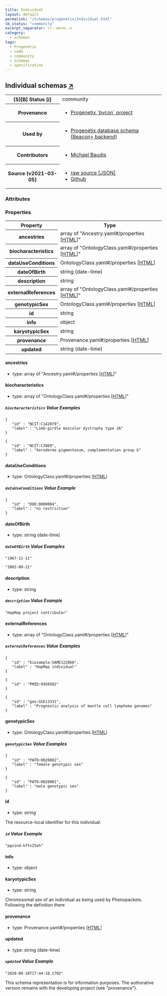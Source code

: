 ```yaml
---
title: Individual
layout: default
permalink: "/schemas/progenetix/Individual.html"
sb_status: "community"
excerpt_separator: <!--more-->
category:
  - schemas
tags:
  - Progenetix
  - code
  - community
  - schemas
  - specification
---
```


<div id="schema-header-title">
  <h2>Individual <span id="schema-header-title-project">schemas <a href="https://github.com/progenetix/schemas" target="_BLANK">&nearr;</a></span> </h2>
</div>

<table id="schema-header-table">
  <tr>
    <th>{S}[B] Status <a href="https://schemablocks.org/about/sb-status-levels.html">[i]</a></th>
    <td><div id="schema-header-status">community</div></td>
  </tr>

  <tr>
    <th>Provenance</th>
    <td>
      <ul>
<li><a href="https://github.com/progenetix/bycon/">Progenetix `bycon` project</a></li>
      </ul>
    </td>
  </tr>
  <tr>
    <th>Used by</th>
    <td>
      <ul>
<li><a href="https://github.com/progenetix/schemas/">Progenetix database schema (Beacon+ backend)</a></li>
      </ul>
    </td>
  </tr>

<!--more-->

  <tr>
    <th>Contributors</th>
    <td>
      <ul>
<li><a href="https://orcid.org/0000-0002-9903-4248">Michael Baudis</a></li>
      </ul>
    </td>
  </tr>
  <tr>
    <th>Source (v2021-03-05)</th>
    <td>
      <ul>
        <li><a href="current/Individual.json" target="_BLANK">raw source [JSON]</a></li>
        <li><a href="https://github.com/progenetix/schemas/blob/master/schemas/Individual.yaml" target="_BLANK">Github</a></li>
      </ul>
    </td>
  </tr>
</table>

<div id="schema-attributes-title">
  <h3>Attributes</h3>
</div>


### Properties

<table id="schema-properties-table">
  <tr>
    <th>Property</th>
    <th>Type</th>
  </tr>
  <tr>
    <th>ancestries</th>
    <td>array of "Ancestry.yaml#/properties [<a href="./Ancestry.html">HTML</a>]"</td>
  </tr>
  <tr>
    <th>biocharacteristics</th>
    <td>array of "OntologyClass.yaml#/properties [<a href="./OntologyClass.html">HTML</a>]"</td>
  </tr>
  <tr>
    <th>dataUseConditions</th>
    <td>OntologyClass.yaml#/properties [<a href="./OntologyClass.html">HTML</a>]</td>
  </tr>
  <tr>
    <th>dateOfBirth</th>
    <td>string (date-time)</td>
  </tr>
  <tr>
    <th>description</th>
    <td>string</td>
  </tr>
  <tr>
    <th>externalReferences</th>
    <td>array of "OntologyClass.yaml#/properties [<a href="./OntologyClass.html">HTML</a>]"</td>
  </tr>
  <tr>
    <th>genotypicSex</th>
    <td>OntologyClass.yaml#/properties [<a href="./OntologyClass.html">HTML</a>]</td>
  </tr>
  <tr>
    <th>id</th>
    <td>string</td>
  </tr>
  <tr>
    <th>info</th>
    <td>object</td>
  </tr>
  <tr>
    <th>karyotypicSex</th>
    <td>string</td>
  </tr>
  <tr>
    <th>provenance</th>
    <td>Provenance.yaml#/properties [<a href="./Provenance.html">HTML</a>]</td>
  </tr>
  <tr>
    <th>updated</th>
    <td>string (date-time)</td>
  </tr>

</table>


#### ancestries

* type: array of "Ancestry.yaml#/properties [<a href="./Ancestry.html">HTML</a>]"




#### biocharacteristics

* type: array of "OntologyClass.yaml#/properties [<a href="./OntologyClass.html">HTML</a>]"



##### `biocharacteristics` Value Examples  

```
{
   "id" : "NCIT:C142079",
   "label" : "Limb-girdle muscular dystrophy type 2A"
}
```
```
{
   "id" : "NCIT:C3969",
   "label" : "Xeroderma pigmentosum, complementation group G"
}
```

#### dataUseConditions

* type: OntologyClass.yaml#/properties [<a href="./OntologyClass.html">HTML</a>]



##### `dataUseConditions` Value Example  

```
{
   "id" : "DUO:0000004",
   "label" : "no restriction"
}
```

#### dateOfBirth

* type: string (date-time)



##### `dateOfBirth` Value Examples  

```
"1967-11-11"
```
```
"2002-09-21"
```

#### description

* type: string



##### `description` Value Example  

```
"HapMap project contributor"
```

#### externalReferences

* type: array of "OntologyClass.yaml#/properties [<a href="./OntologyClass.html">HTML</a>]"



##### `externalReferences` Value Examples  

```
{
   "id" : "biosample:SAME122868",
   "label" : "HapMap individual"
}
```
```
{
   "id" : "PMID:9950502"
}
```
```
{
   "id" : "geo:GSE13331",
   "label" : "Prognostic analysis of mantle cell lymphoma genomes"
}
```

#### genotypicSex

* type: OntologyClass.yaml#/properties [<a href="./OntologyClass.html">HTML</a>]



##### `genotypicSex` Value Examples  

```
{
   "id" : "PATO:0020002",
   "label" : "female genotypic sex"
}
```
```
{
   "id" : "PATO:0020001",
   "label" : "male genotypic sex"
}
```

#### id

* type: string

The resource-local identifier for this individual.


##### `id` Value Example  

```
"pgxind-kftx25eh"
```

#### info

* type: object




#### karyotypicSex

* type: string

Chromosomal sex of an individual as being used by Phenopackets. Following the definition there



#### provenance

* type: Provenance.yaml#/properties [<a href="./Provenance.html">HTML</a>]




#### updated

* type: string (date-time)



##### `updated` Value Example  

```
"2020-09-10T17:44:10.170Z"
```
<div id="schema-footer">
This schema representation is for information purposes. The authorative 
version remains with the developing project (see "provenance").
</div>


